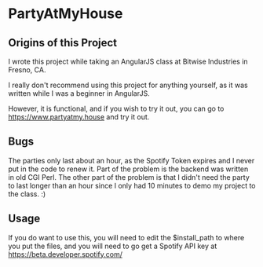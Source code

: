 # PartyAtMyHouse

## Origins of this Project

I wrote this project while taking an AngularJS class at Bitwise Industries in Fresno, CA.

I really don't recommend using this project for anything yourself, as it was written while I was a beginner in AngularJS.

However, it is functional, and if you wish to try it out, you can go to https://www.partyatmy.house and try it out.

## Bugs

The parties only last about an hour, as the Spotify Token expires and I never put in the code to renew it.  Part of the problem is the backend was written in old CGI Perl.  The other part of the problem is that I didn't need the party to last longer than an hour since I only had 10 minutes to demo my project to the class.  :)

## Usage  

If you do want to use this, you will need to edit the $install_path to where you put the files, and you will need to go get a Spotify API key at https://beta.developer.spotify.com/
